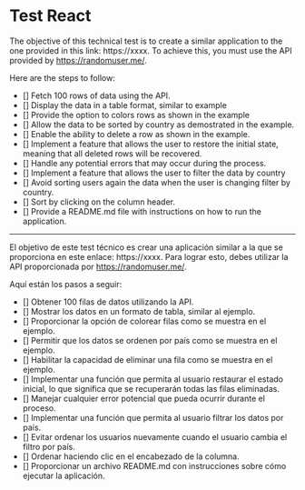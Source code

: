 # Test  React

The objective of this technical test is to create a similar application to the one provided in this link: https://xxxx. To achieve this, you must use the API provided by https://randomuser.me/.

Here are the steps to follow:

- [] Fetch 100 rows of data using the API.
- [] Display the data in a table format, similar to example
- [] Provide the option to colors rows as shown in the example
- [] Allow the data to be sorted by country as demostrated in the example.
- [] Enable the ability to delete a row as shown in the example.
- [] Implement a feature that allows the user to restore the initial state, meaning that all deleted rows will be recovered.
- [] Handle any potential errors that may occur during the process.
- [] Implement a feature that allows the user to filter the data by country
- [] Avoid sorting users again the data when the user is changing filter by country.
- [] Sort by clicking on the column header.
- [] Provide a README.md file with instructions on how to run the application.

---

El objetivo de este test técnico es crear una aplicación similar a la que se proporciona en este enlace: https://xxxx. Para lograr esto, debes utilizar la API proporcionada por https://randomuser.me/.

Aquí están los pasos a seguir:

- [] Obtener 100 filas de datos utilizando la API.
- [] Mostrar los datos en un formato de tabla, similar al ejemplo.
- [] Proporcionar la opción de colorear filas como se muestra en el ejemplo.
- [] Permitir que los datos se ordenen por país como se muestra en el ejemplo.
- [] Habilitar la capacidad de eliminar una fila como se muestra en el ejemplo.
- [] Implementar una función que permita al usuario restaurar el estado inicial, lo que significa que se recuperarán todas las filas eliminadas.
- [] Manejar cualquier error potencial que pueda ocurrir durante el proceso.
- [] Implementar una función que permita al usuario filtrar los datos por país.
- [] Evitar ordenar los usuarios nuevamente cuando el usuario cambia el filtro por país.
- [] Ordenar haciendo clic en el encabezado de la columna.
- [] Proporcionar un archivo README.md con instrucciones sobre cómo ejecutar la aplicación.